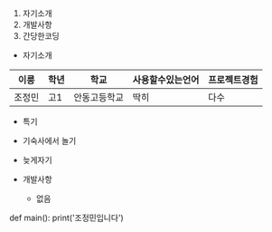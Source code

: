 1. 자기소개
2. 개발사항
3. 간당한코딩

* 자기소개

이릉|학년|학교|사용할수있는언어|프로젝트경험
---|---|---|---|---|
조정민|고1|안동고등학교|딱히|다수

* 특기

* 기숙사에서 놀기
* 늦게자기

* 개발사항
  * 없음

def main():
    print('조정민입니다')

